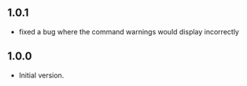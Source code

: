 ## 1.0.1
- fixed a bug where the command warnings would display incorrectly

## 1.0.0

- Initial version.
